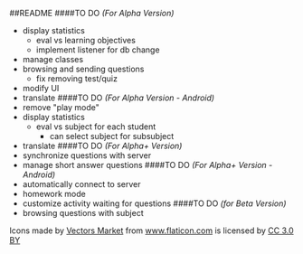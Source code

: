 ##README
####TO DO _(For Alpha Version)_
- display statistics
    - eval vs learning objectives
    - implement listener for db change
- manage classes
- browsing and sending questions
    - fix removing test/quiz
- modify UI
- translate
####TO DO _(For Alpha Version - Android)_
- remove "play mode"
- display statistics
    - eval vs subject for each student
        - can select subject for subsubject
- translate
####TO DO _(For Alpha+ Version)_
- synchronize questions with server
- manage short answer questions
####TO DO _(For Alpha+ Version - Android)_
- automatically connect to server
- homework mode
- customize activity waiting for questions
####TO DO _(for Beta Version)_
- browsing questions with subject



<div>Icons made by <a href="https://www.flaticon.com/authors/vectors-market" title="Vectors Market">Vectors Market</a> from <a href="https://www.flaticon.com/" title="Flaticon">www.flaticon.com</a> is licensed by <a href="http://creativecommons.org/licenses/by/3.0/" title="Creative Commons BY 3.0" target="_blank">CC 3.0 BY</a></div>